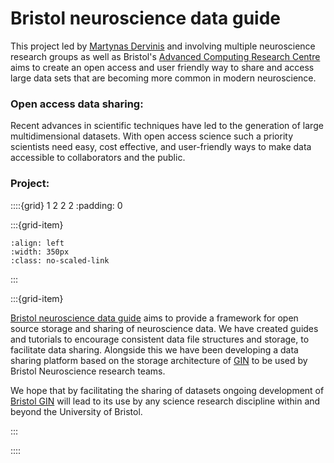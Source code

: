 # Bristol neuroscience data guide

This project led by [Martynas Dervinis](../our-team/current-members) and involving multiple neuroscience research groups as well as Bristol's [Advanced Computing Research Centre](https://www.bristol.ac.uk/acrc/) aims to create an open access and user friendly way to share and access large data sets that are becoming more common in modern neuroscience. 




### Open access data sharing:

Recent advances in scientific techniques have led to the generation of large multidimensional datasets.
With open access science such a priority scientists need easy, cost effective, and user-friendly ways 
to make data accessible to collaborators and the public.


### Project:

::::{grid} 1 2 2 2
:padding: 0

:::{grid-item}

```{image} ../img/projects/bndg.png 
:align: left
:width: 350px
:class: no-scaled-link
```
:::


:::{grid-item}

[Bristol neuroscience data guide](https://dervinism.github.io/bristol-neuroscience-data-guide/intro.html) aims to provide a framework for open source storage and sharing of neuroscience data.
We have created guides and tutorials to encourage consistent data file structures and storage, to facilitate data sharing. 
Alongside this we have been developing a data sharing platform based on the storage architecture of [GIN](https://gin.g-node.org/G-Node/Info/wiki) to be used by Bristol Neuroscience research teams.

We hope that by facilitating the sharing of datasets ongoing development of [Bristol GIN](https://dervinism.github.io/bristol-neuroscience-data-guide/intro.html#welcome-bristol-gin) will lead to its use by any science research discipline within and beyond the University of Bristol.

:::


::::

&nbsp;






